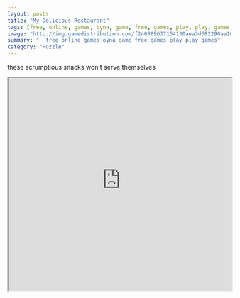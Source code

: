 ```yaml
---
layout: posts
title: "My Delicious Restaurant"
tags: [free, online, games, oyna, game, free, games, play, play, games]
image: "http://img.gamedistribution.com/f240889637164130aea3d682290aa186.jpg"
summary: "  free online games oyna game free games play play games"
category: "Puzzle"
---
```


these scrumptious snacks won t serve themselves

<iframe width="100%" height="480px;" src="http://flash.gamedistribution.com?game=f240889637164130aea3d682290aa186"></iframe>
